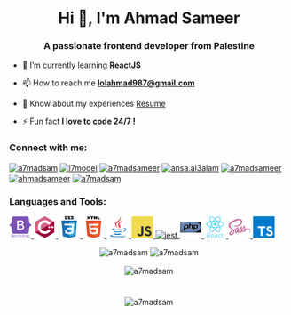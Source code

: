 <h1 align="center">Hi 👋, I'm Ahmad Sameer</h1>
<h3 align="center">A passionate frontend developer from Palestine</h3>

- 🌱 I’m currently learning **ReactJS**

- 📫 How to reach me **lolahmad987@gmail.com**

- 📄 Know about my experiences <a href = "https://drive.google.com/file/d/1GuLdpQfHKD7BXhyF5RwZuDnLlDUkhSV0/view?usp=sharing">Resume</a>

- ⚡ Fun fact **I love to code 24/7 !**

<h3 align="left">Connect with me:</h3>
<p align="left">
<a href="https://codepen.io/a7madsam" target="blank"><img align="center" src="https://raw.githubusercontent.com/rahuldkjain/github-profile-readme-generator/master/src/images/icons/Social/codepen.svg" alt="a7madsam" height="30" width="40" /></a>
<a href="https://twitter.com/l7model" target="blank"><img align="center" src="https://raw.githubusercontent.com/rahuldkjain/github-profile-readme-generator/master/src/images/icons/Social/twitter.svg" alt="l7model" height="30" width="40" /></a>
<a href="https://linkedin.com/in/a7madsameer" target="blank"><img align="center" src="https://raw.githubusercontent.com/rahuldkjain/github-profile-readme-generator/master/src/images/icons/Social/linked-in-alt.svg" alt="a7madsameer" height="30" width="40" /></a>
<a href="https://fb.com/ansa.al3alam" target="blank"><img align="center" src="https://raw.githubusercontent.com/rahuldkjain/github-profile-readme-generator/master/src/images/icons/Social/facebook.svg" alt="ansa.al3alam" height="30" width="40" /></a>
<a href="https://www.hackerrank.com/a7madsameer" target="blank"><img align="center" src="https://raw.githubusercontent.com/rahuldkjain/github-profile-readme-generator/master/src/images/icons/Social/hackerrank.svg" alt="a7madsameer" height="30" width="40" /></a>
<a href="https://codeforces.com/profile/ahmadsameer" target="blank"><img align="center" src="https://raw.githubusercontent.com/rahuldkjain/github-profile-readme-generator/master/src/images/icons/Social/codeforces.svg" alt="ahmadsameer" height="30" width="40" /></a>
<a href="https://www.leetcode.com/a7madsam" target="blank"><img align="center" src="https://raw.githubusercontent.com/rahuldkjain/github-profile-readme-generator/master/src/images/icons/Social/leet-code.svg" alt="a7madsam" height="30" width="40" /></a>
</p>

<h3 align="left">Languages and Tools:</h3>
<p align="left"> <a href="https://getbootstrap.com" target="_blank" rel="noreferrer"> <img src="https://raw.githubusercontent.com/devicons/devicon/master/icons/bootstrap/bootstrap-plain-wordmark.svg" alt="bootstrap" width="40" height="40"/> </a> <a href="https://www.w3schools.com/cpp/" target="_blank" rel="noreferrer"> <img src="https://raw.githubusercontent.com/devicons/devicon/master/icons/cplusplus/cplusplus-original.svg" alt="cplusplus" width="40" height="40"/> </a> <a href="https://www.w3schools.com/css/" target="_blank" rel="noreferrer"> <img src="https://raw.githubusercontent.com/devicons/devicon/master/icons/css3/css3-original-wordmark.svg" alt="css3" width="40" height="40"/> </a> <a href="https://www.w3.org/html/" target="_blank" rel="noreferrer"> <img src="https://raw.githubusercontent.com/devicons/devicon/master/icons/html5/html5-original-wordmark.svg" alt="html5" width="40" height="40"/> </a> <a href="https://www.java.com" target="_blank" rel="noreferrer"> <img src="https://raw.githubusercontent.com/devicons/devicon/master/icons/java/java-original.svg" alt="java" width="40" height="40"/> </a> <a href="https://developer.mozilla.org/en-US/docs/Web/JavaScript" target="_blank" rel="noreferrer"> <img src="https://raw.githubusercontent.com/devicons/devicon/master/icons/javascript/javascript-original.svg" alt="javascript" width="40" height="40"/> </a> <a href="https://jestjs.io" target="_blank" rel="noreferrer"> <img src="https://www.vectorlogo.zone/logos/jestjsio/jestjsio-icon.svg" alt="jest" width="40" height="40"/> </a> <a href="https://www.php.net" target="_blank" rel="noreferrer"> <img src="https://raw.githubusercontent.com/devicons/devicon/master/icons/php/php-original.svg" alt="php" width="40" height="40"/> </a> <a href="https://reactjs.org/" target="_blank" rel="noreferrer"> <img src="https://raw.githubusercontent.com/devicons/devicon/master/icons/react/react-original-wordmark.svg" alt="react" width="40" height="40"/> </a> <a href="https://sass-lang.com" target="_blank" rel="noreferrer"> <img src="https://raw.githubusercontent.com/devicons/devicon/master/icons/sass/sass-original.svg" alt="sass" width="40" height="40"/> </a> <a href="https://www.typescriptlang.org/" target="_blank" rel="noreferrer"> <img src="https://raw.githubusercontent.com/devicons/devicon/master/icons/typescript/typescript-original.svg" alt="typescript" width="40" height="40"/> </a> </p>

<p align="center">
<img width="400px" src="https://github-readme-stats.vercel.app/api?username=a7madsam&show_icons=true&locale=en&theme=tokyonight" alt="a7madsam" />
<img width="400px" src="https://github-readme-streak-stats.herokuapp.com/?user=a7madsam&theme=tokyonight" alt="a7madsam" />
</p>
<p align="center"><img align="center" width = "450px" src="https://github-readme-stats.vercel.app/api/top-langs?username=a7madsam&show_icons=true&locale=en&layout=compact&theme=tokyonight" alt="a7madsam" /></p>
<h1 align="center"></h1>
<p align="center"> <img src="https://komarev.com/ghpvc/?username=a7madsam&label=Profile%20views&color=blueviolet&style=for-the-badge" alt="a7madsam" /> </p>


